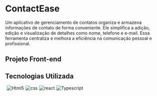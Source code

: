 # ContactEase

Um aplicativo de gerenciamento de contatos organiza e armazena informações de contato de forma conveniente. Ele simplifica a adição, edição e visualização de detalhes como nome, telefone e e-mail. Essa ferramenta centraliza e melhora a eficiência na comunicação pessoal e profissional.

## Projeto Front-end

## Tecnologias Utilizada

<div style='display:flex; gap: 5px;'><br>
 <img align="center" alt="Html5" src="https://img.shields.io/badge/HTML5-E34F26?style=for-the-badge&logo=html5&logoColor=white">

 <img align="center" alt="css" src="https://img.shields.io/badge/CSS3-1572B6?style=for-the-badge&logo=css3&logoColor=white">

   <img align="center" alt="react" src="https://img.shields.io/badge/React-20232A?style=for-the-badge&logo=react&logoColor=61DAFB">

   <img align="center" alt="Typescript" src="https://img.shields.io/badge/JavaScript-323330?style=for-the-badge&logo=javascript&logoColor=F7DF1E">

   
</div></br>
